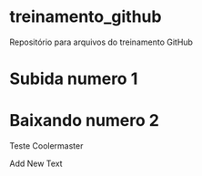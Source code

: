 # treinamento\_github

Repositório para arquivos do treinamento GitHub

# Subida numero 1

# Baixando numero 2



Teste Coolermaster

Add New Text
